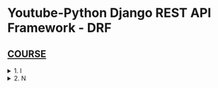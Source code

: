 # Youtube-Python Django REST API Framework - DRF

## [COURSE](https://www.youtube.com/watch?v=-LVXBuYzi00)

<details>
  <summary>1. I </summary>

```py

```

```py

```

```py

```

```py

```

```py

```

```py

```

# #END </details>

<details>
  <summary>2. N </summary>

```py

```

```py

```

```py

```  

```py

```

```py

```

# #END </details>

